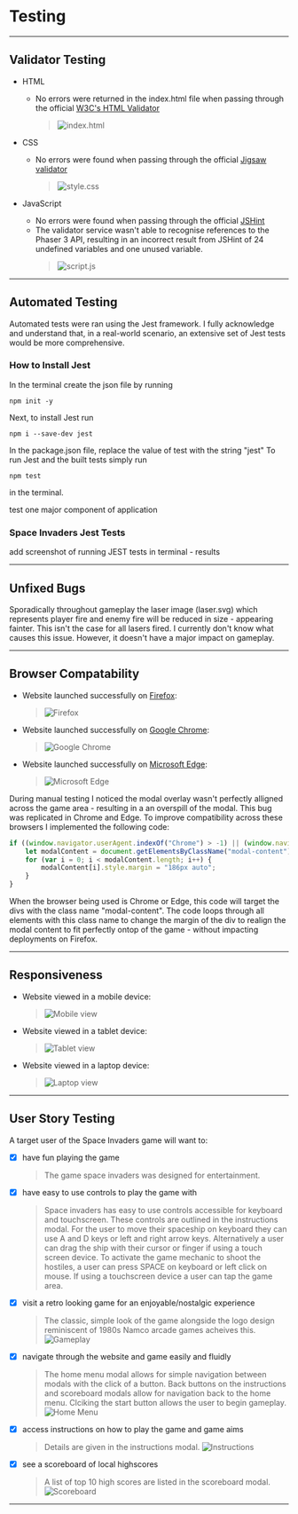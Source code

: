 # Testing 

***

## Validator Testing 

- HTML
  - No errors were returned in the index.html file when passing through the official [W3C's HTML Validator](https://validator.w3.org/nu/?doc=https%3A%2F%2Fantonia-white.github.io%2Fspace-invaders%2F)

    >![index.html](documentation/testing/html-validation-screenshot.png)


- CSS
  - No errors were found when passing through the official [Jigsaw validator](https://jigsaw.w3.org/css-validator/validator?uri=https%3A%2F%2Fantonia-white.github.io%2Fspace-invaders%2F&profile=css3svg&usermedium=all&warning=1&vextwarning=&lang=en)
  
    >![style.css](documentation/testing/css-validation-screenshot.png)


- JavaScript
  - No errors were found when passing through the official [JSHint](https://jshint.com/)
  - The validator service wasn't able to recognise references to the Phaser 3 API, resulting in an incorrect result from JSHint of 24 undefined variables and one unused variable.
    >![script.js](documentation/testing/javascript-validation-screenshot.png)

***

## Automated Testing 

Automated tests were ran using the Jest framework. I fully acknowledge and understand that, in a real-world scenario, an extensive set of Jest tests would be more comprehensive.

### How to Install Jest
In the terminal create the json file by running
```
npm init -y
```
Next, to install Jest run
```
npm i --save-dev jest
```
In the package.json file, replace the value of test with the string "jest"
To run Jest and the built tests simply run
```
npm test
```
in the terminal.

test one major component of application

### Space Invaders Jest Tests
add screenshot of running JEST tests in terminal - results

***

## Unfixed Bugs 

Sporadically throughout gameplay the laser image (laser.svg) which represents player fire and enemy fire will be reduced in size - appearing fainter. This isn't the case for all lasers fired. I currently don't know what causes this issue. However, it doesn't have a major impact on gameplay.

***

## Browser Compatability

- Website launched successfully on [Firefox](https://www.mozilla.org/en-GB/firefox/new/):

  >![Firefox](documentation/testing/firefox-screenshot.png)

- Website launched successfully on [Google Chrome](https://www.google.com/intl/en_uk/chrome/):

  >![Google Chrome](documentation/testing/chrome-screenshot.png)

- Website launched successfully on [Microsoft Edge](https://www.microsoft.com/en-us/edge):

  >![Microsoft Edge](documentation/testing/edge-screenshot.png)

During manual testing I noticed the modal overlay wasn't perfectly alligned across the game area - resulting in a an overspill of the modal. This bug was replicated in Chrome and Edge. To improve compatibility across these browsers I implemented the following code:
```js
if ((window.navigator.userAgent.indexOf("Chrome") > -1) || (window.navigator.userAgent.indexOf("Edge/") > -1)) {
    let modalContent = document.getElementsByClassName("modal-content");
    for (var i = 0; i < modalContent.length; i++) {
        modalContent[i].style.margin = "186px auto";
    }
}
```
When the browser being used is Chrome or Edge, this code will target the divs with the class name "modal-content". The code loops through all elements with this class name to change the margin of the div to realign the modal content to fit perfectly ontop of the game - without impacting deployments on Firefox.
***

## Responsiveness

- Website viewed in a mobile device:

  >![Mobile view](documentation/testing/mobile-deployment-screenshot.png)

- Website viewed in a tablet device:

  >![Tablet view](documentation/testing/tablet-deployment-screenshot.png)

- Website viewed in a laptop device:

  >![Laptop view](documentation/testing/laptop-deployment-screenshot.png)


***

## User Story Testing

A target user of the Space Invaders game will want to:
- [x] have fun playing the game
   >The game space invaders was designed for entertainment.

- [x] have easy to use controls to play the game with
   >Space invaders has easy to use controls accessible for keyboard and touchscreen. These controls are outlined in the instructions modal. For the user to move their spaceship on keyboard they can use A and D keys or left and right arrow keys. Alternatively a user can drag the ship with their cursor or finger if using a touch screen device. To activate the game mechanic to shoot the hostiles, a user can press SPACE on keyboard or left click on mouse. If using a touchscreen device a user can tap the game area.

- [x] visit a retro looking game for an enjoyable/nostalgic experience
   >The classic, simple look of the game alongside the logo design reminiscent of 1980s Namco arcade games acheives this.
   ![Gameplay](documentation/testing/gameplay-screenshot.png)

- [x] navigate through the website and game easily and fluidly
   >The home menu modal allows for simple navigation between modals with the click of a button. Back buttons on the instructions and scoreboard modals allow for navigation back to the home menu. Clciking the start button allows the user to begin gameplay.
   ![Home Menu](documentation/testing/home-menu-screenshot.png)

- [x] access instructions on how to play the game and game aims
   >Details are given in the instructions modal.
   ![Instructions](documentation/testing/instructions-screenshot.png)

- [x] see a scoreboard of local highscores
   >A list of top 10 high scores are listed in the scoreboard modal.
   ![Scoreboard](documentation/testing/scoreboard-screenshot.png)

***
